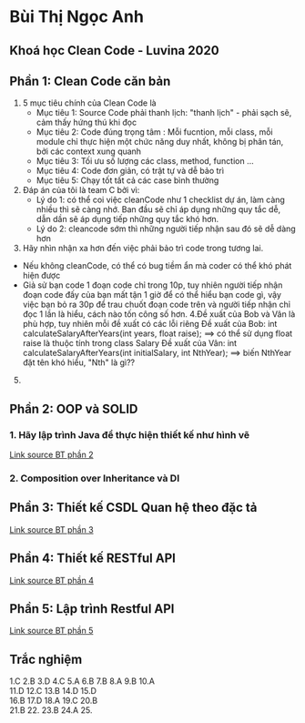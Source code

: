 # Bùi Thị Ngọc Anh
## Khoá học Clean Code - Luvina 2020


## Phần 1: Clean Code căn bản
1. 5 mục tiêu chính của Clean Code là
   - Mục tiêu 1: Source Code phải thanh lịch: "thanh lịch" - phải sạch sẽ, cảm thấy hứng thú khi đọc
   - Mục tiêu 2: Code đúng trọng tâm : Mỗi fucntion, mỗi class, mỗi module chỉ thực hiện một chức năng duy nhất, không bị phân tán, bởi các context xung quanh
   - Mục tiêu 3: Tối ưu số lượng các class, method, function ...
   - Mục tiêu 4: Code đơn giản, có trật tự và dễ bảo trì
   - Mục tiêu 5: Chạy tốt tất cả các case bình thường
2. Đáp án của tôi là team C bởi vì:
   - Lý do 1: có thể coi việc cleanCode như 1 checklist dự án, làm càng nhiều thì sẽ càng nhớ. Ban đầu sẽ chỉ áp dụng những quy tắc dễ, dẫn dần sẽ áp dụng tiếp những quy tắc khó hơn.
   - Lý do 2: cleancode sớm thì những người tiếp nhận sau đó sẽ dễ dàng hơn
3. Hãy nhìn nhận xa hơn đến việc phải bảo trì code trong tương lai.
- Nếu không cleanCode, có thể có bug tiềm ẩn mà coder có thể khó phát hiện được
- Giả sử bạn code 1 đoạn code chỉ trong 10p, tuy nhiên người tiếp nhận đoạn code đấy của bạn mất tận 1 giờ để có thể hiểu bạn code gì,
vậy việc bạn bỏ ra 30p để trau chuốt đoạn code trên và người tiếp nhận chỉ đọc 1 lần là hiểu, cách nào tốn công số hơn.
4.Đề xuất của Bob và Vân là phù hợp, tuy nhiên mỗi đề xuất có các lỗi riêng
Đề xuất của Bob: int calculateSalaryAfterYears(int years, float raise);
==> có thể sử dụng float raise là thuộc tính trong class Salary
Đề xuất của Vân: int calculateSalaryAfterYears(int initialSalary, int NthYear);
==> biến NthYear đặt tên khó hiểu, "Nth" là gì??
5.

## Phần 2: OOP và SOLID
### 1. Hãy lập trình Java để thực hiện thiết kế như hình vẽ
[Link source BT phần 2](https://github.com/ngocanhbk/CleanCodeHomework/tree/master/FinalProjects/Phan%202)

### 2. Composition over Inheritance và DI

## Phần 3: Thiết kế CSDL Quan hệ theo đặc tả
[Link source BT phần 3](https://github.com/ngocanhbk/CleanCodeHomework/tree/master/FinalProjects/Phan%203)

## Phần 4: Thiết kế RESTful API
[Link source BT phần 4](https://github.com/ngocanhbk/CleanCodeHomework/tree/master/FinalProjects/Phan%204/Excercise4)

## Phần 5: Lập trình Restful API
[Link source BT phần 5](https://github.com/ngocanhbk/CleanCodeHomework/tree/master/FinalProjects/Phan%205/Excercise5)

## Trắc nghiệm
1.C		2.B		3.D		4.C		5.A	
6.B		7.B		8.A		9.B		10.A	
11.D	12.C	13.B	14.D	15.D	
16.B	17.D	18.A	19.C	20.B	
21.B	22.		23.B	24.A	25.	